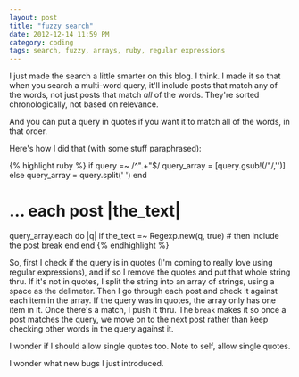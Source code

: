 ```yaml
---
layout: post
title: "fuzzy search"
date: 2012-12-14 11:59 PM
category: coding
tags: search, fuzzy, arrays, ruby, regular expressions
---
```


I just made the search a little smarter on this blog. I think. I made it so that when you search a multi-word query, it'll include posts that match any of the words, not just posts that match *all* of the words. They're sorted chronologically, not based on relevance.

And you can put a query in quotes if you want it to match all of the words, in that order.

Here's how I did that (with some stuff paraphrased):

{% highlight ruby %}
if query =~ /^".+"$/
  query_array = [query.gsub!(/"/,'')]
else
  query_array = query.split(' ')
end
# ... each post |the_text|
query_array.each do |q|
  if the_text =~ Regexp.new(q, true)
    # then include the post
    break
  end
end
{% endhighlight %}

So, first I check if the query is in quotes (I'm coming to really love using regular expressions), and if so I remove the quotes and put that whole string thru. If it's not in quotes, I split the string into an array of strings, using a space as the delimeter. Then I go through each post and check it against each item in the array. If the query was in quotes, the array only has one item in it. Once there's a match, I push it thru. The `break` makes it so once a post matches the query, we move on to the next post rather than keep checking other words in the query against it.

I wonder if I should allow single quotes too. Note to self, allow single quotes.

I wonder what new bugs I just introduced.
